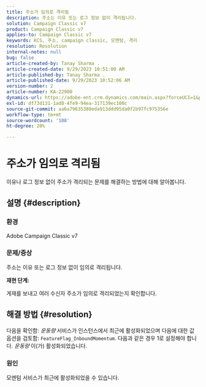 ```yaml
---
title: 주소가 임의로 격리됨
description: 주소는 이유 또는 로그 정보 없이 격리됩니다.
solution: Campaign Classic v7
product: Campaign Classic v7
applies-to: Campaign Classic v7
keywords: KCS, 주소, campaign classic, 모멘텀, 격리
resolution: Resolution
internal-notes: null
bug: false
article-created-by: Tanay Sharma .
article-created-date: 9/29/2023 10:51:00 AM
article-published-by: Tanay Sharma .
article-published-date: 9/29/2023 10:52:06 AM
version-number: 2
article-number: KA-22900
dynamics-url: https://adobe-ent.crm.dynamics.com/main.aspx?forceUCI=1&pagetype=entityrecord&etn=knowledgearticle&id=4cd8bb0f-b65e-ee11-be6f-6045bd0065f9
exl-id: df73d131-1ad8-4fe9-94ea-317139ec100c
source-git-commit: aa6a79635380eda913ddd95da0f2b97fc975356e
workflow-type: tm+mt
source-wordcount: '108'
ht-degree: 20%

---
```


# 주소가 임의로 격리됨


이유나 로그 정보 없이 주소가 격리되는 문제를 해결하는 방법에 대해 알아봅니다.

## 설명 {#description}


### 환경

Adobe Campaign Classic v7



### 문제/증상

주소는 이유 또는 로그 정보 없이 임의로 격리됩니다.



<b>재현 단계:</b>

게재를 보내고 여러 수신자 주소가 임의로 격리되었는지 확인합니다.


## 해결 방법 {#resolution}


다음을 확인함: *운동량* 서비스가 인스턴스에서 최근에 활성화되었으며 다음에 대한 값 옵션을 검토함: `FeatureFlag_InboundMomentum`. 다음과 같은 경우 1로 설정해야 합니다. *운동량* 이(가) 활성화되었습니다.

### 원인

모멘텀 서비스가 최근에 활성화되었을 수 있습니다.

